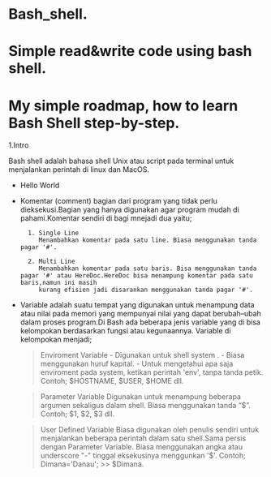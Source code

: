 # Bash_shell.
# Simple read&write code using bash shell.
# My simple roadmap, how to learn Bash Shell step-by-step.


1.Intro

  Bash shell adalah bahasa shell Unix atau script pada terminal untuk menjalankan  perintah di linux 
  dan MacOS.

  - Hello World
  
  
  - Komentar 
    (comment) bagian dari program yang tidak perlu dieksekusi.Bagian yang hanya digunakan agar program mudah di pahami.Komentar sendiri di bagi mnejadi dua 
    yaitu;
    
          1. Single Line
             Menambahkan komentar pada satu line. Biasa menggunakan tanda pagar '#'.
            
          2. Multi Line
             Menambahkan komentar pada satu baris. Bisa menggunakan tanda pagar '#' atau HereDoc.HereDoc bisa menampung komentar pada satu baris,namun ini masih 
             kurang efisien jadi disarankan menggunakan tanda pagar '#'.
  - Variable
    adalah suatu tempat yang digunakan untuk menampung data atau nilai pada memori yang mempunyai nilai yang dapat berubah–ubah dalam proses program.Di Bash
    ada beberapa jenis variable yang di bisa kelompokan berdasarkan fungsi atau kegunaannya. Variable di kelompokan menjadi;
      > Enviroment Variable
        - Digunakan untuk shell system .
        - Biasa menggunakan huruf kapital.
        - Untuk mengetahui apa saja enviroment pada system, ketikan perintah 'env', tanpa tanda 
          petik.
          Contoh; $HOSTNAME, $USER, $HOME dll.
        
       > Parameter Variable
         Digunakan untuk menampung beberapa argumen sekaligus dalam shell. Biasa menggunakan 
         tanda “$”.
         Contoh; $1, $2, $3 dll.
         
       > User Defined Variable
         Biasa digunakan oleh penulis sendiri untuk menjalankan beberapa perintah dalam satu shell.Sama persis dengan Parameter Variable. Biasa menggunakan
         angka atau underscore "-" tinggal eksekusinya menggunkan '$'.
         Contoh; Dimana='Danau'; >> $Dimana. 
          



  
  
  
  
